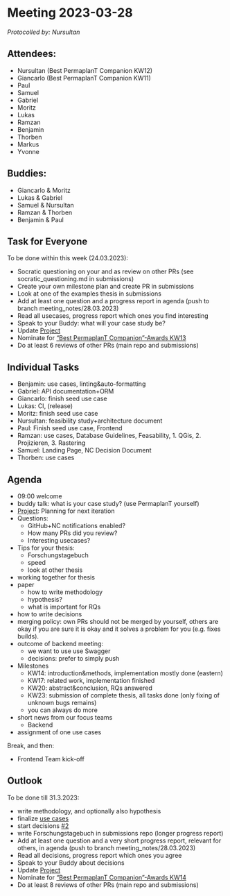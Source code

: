 # Meeting 2023-03-28

_Protocolled by: Nursultan_

## Attendees:

-   Nursultan (Best PermaplanT Companion KW12)
-   Giancarlo (Best PermaplanT Companion KW11)
-   Paul
-   Samuel
-   Gabriel
-   Moritz
-   Lukas
-   Ramzan
-   Benjamin
-   Thorben
-   Markus
-   Yvonne

## Buddies:

-   Giancarlo & Moritz
-   Lukas & Gabriel
-   Samuel & Nursultan
-   Ramzan & Thorben
-   Benjamin & Paul

## Task for Everyone

To be done within this week (24.03.2023):

-   Socratic questioning on your and as review on other PRs (see socratic_questioning.md in submissions)
-   Create your own milestone plan and create PR in submissions
-   Look at one of the examples thesis in submissions
-   Add at least one question and a progress report in agenda (push to branch meeting_notes/28.03.2023)
-   Read all usecases, progress report which ones you find interesting
-   Speak to your Buddy: what will your case study be?
-   Update [Project](https://github.com/orgs/ElektraInitiative/projects/4/)
-   Nominate for [“Best PermaplanT Companion”-Awards KW13](https://nextcloud.markus-raab.org/nextcloud/index.php/apps/polls/vote/8)
-   Do at least 6 reviews of other PRs (main repo and submissions)

## Individual Tasks

-   Benjamin: use cases, linting&auto-formatting
-   Gabriel: API documentation+ORM
-   Giancarlo: finish seed use case
-   Lukas: CI, (release)
-   Moritz: finish seed use case
-   Nursultan: feasibility study+architecture document
-   Paul: Finish seed use case, Frontend
-   Ramzan: use cases, Database Guidelines, Feasability, 1. QGis, 2. Projizieren, 3. Rastering
-   Samuel: Landing Page, NC Decision Document
-   Thorben: use cases

## Agenda

-   09:00 welcome
-   buddy talk: what is your case study? (use PermaplanT yourself)
-   [Project](https://github.com/orgs/ElektraInitiative/projects/4/): Planning for next iteration
-   Questions:
    -   GitHub+NC notifications enabled?
    -   How many PRs did you review?
    -   Interesting usecases?
-   Tips for your thesis:
    -   Forschungstagebuch
    -   speed
    -   look at other thesis
-   working together for thesis
-   paper
    -   how to write methodology
    -   hypothesis?
    -   what is important for RQs
-   how to write decisions
-   merging policy: own PRs should not be merged by yourself, others are okay if you are sure it is okay and it solves a problem for you (e.g. fixes builds).
-   outcome of backend meeting:
    -   we want to use use Swagger
    -   decisions: prefer to simply push
-   Milestones
    -   KW14: introduction&methods, implementation mostly done (eastern)
    -   KW17: related work, implementation finished
    -   KW20: abstract&conclusion, RQs answered
    -   KW23: submission of complete thesis, all tasks done (only fixing of unknown bugs remains)
    -   you can always do more
-   short news from our focus teams
    -   Backend
-   assignment of one use cases

Break, and then:

-   Frontend Team kick-off

## Outlook

To be done till 31.3.2023:

-   write methodology, and optionally also hypothesis
-   finalize [use cases](https://github.com/ElektraInitiative/PermaplanT/issues/1)
-   start decisions [#2](https://github.com/ElektraInitiative/PermaplanT/issues/2)
-   write Forschungstagebuch in submissions repo (longer progress report)
-   Add at least one question and a very short progress report, relevant for others, in agenda (push to branch meeting_notes/28.03.2023)
-   Read all decisions, progress report which ones you agree
-   Speak to your Buddy about decisions
-   Update [Project](https://github.com/orgs/ElektraInitiative/projects/4/)
-   Nominate for [“Best PermaplanT Companion”-Awards KW14](https://nextcloud.markus-raab.org/nextcloud/index.php/apps/polls/vote/9)
-   Do at least 8 reviews of other PRs (main repo and submissions)

